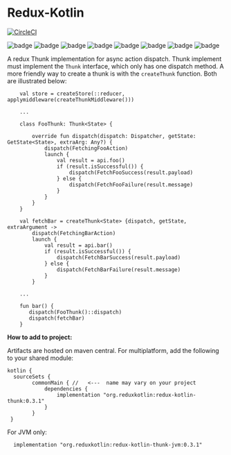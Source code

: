 # Redux-Kotlin

[![CircleCI](https://circleci.com/gh/reduxkotlin/redux-kotlin-thunk.svg?style=svg)](https://circleci.com/gh/reduxkotlin/redux-kotlin-thunk)


![badge][badge-android]
![badge][badge-native]
![badge][badge-js]
![badge][badge-jvm]
![badge][badge-linux]
![badge][badge-windows]
![badge][badge-mac]
![badge][badge-wasm]

A redux Thunk implementation for async action dispatch. 
Thunk implement must implement the `Thunk` interface, which only has one dispatch method.
A more friendly way to create a thunk is with the `createThunk` function.  Both are illustrated below:

```
    val store = createStore(::reducer, applymiddleware(createThunkMiddleware()))
    
    ...
    
    class FooThunk: Thunk<State> {
    
        override fun dispatch(dispatch: Dispatcher, getState: GetState<State>, extraArg: Any?) {
            dispatch(FetchingFooAction)
            launch {
                val result = api.foo()
                if (result.isSuccessful()) {
                    dispatch(FetchFooSuccess(result.payload)
                } else {
                    dispatch(FetchFooFailure(result.message)
                } 
            } 
        }
    }
    
    val fetchBar = createThunk<State> {dispatch, getState, extraArgument -> 
        dispatch(FetchingBarAction)
        launch {
            val result = api.bar()
            if (result.isSuccessful()) {
                dispatch(FetchBarSuccess(result.payload)
            } else {
                dispatch(FetchBarFailure(result.message)
            } 
        } 
    
    ...
    
    fun bar() {
       dispatch(FooThunk()::dispatch) 
       dispatch(fetchBar)
    }
```

__How to add to project:__

Artifacts are hosted on maven central.  For multiplatform, add the following to your shared module:

```
kotlin {
  sourceSets {
        commonMain { //   <---  name may vary on your project
            dependencies {
                implementation "org.reduxkotlin:redux-kotlin-thunk:0.3.1"
            }
        }
 }
```

For JVM only:
```
  implementation "org.reduxkotlin:redux-kotlin-thunk-jvm:0.3.1"
```

[badge-android]: http://img.shields.io/badge/platform-android-brightgreen.svg?style=flat
[badge-native]: http://img.shields.io/badge/platform-native-lightgrey.svg?style=flat	
[badge-native]: http://img.shields.io/badge/platform-native-lightgrey.svg?style=flat
[badge-js]: http://img.shields.io/badge/platform-js-yellow.svg?style=flat
[badge-js]: http://img.shields.io/badge/platform-js-yellow.svg?style=flat
[badge-jvm]: http://img.shields.io/badge/platform-jvm-orange.svg?style=flat
[badge-jvm]: http://img.shields.io/badge/platform-jvm-orange.svg?style=flat
[badge-linux]: http://img.shields.io/badge/platform-linux-important.svg?style=flat
[badge-linux]: http://img.shields.io/badge/platform-linux-important.svg?style=flat 
[badge-windows]: http://img.shields.io/badge/platform-windows-informational.svg?style=flat
[badge-windows]: http://img.shields.io/badge/platform-windows-informational.svg?style=flat
[badge-mac]: http://img.shields.io/badge/platform-macos-lightgrey.svg?style=flat
[badge-mac]: http://img.shields.io/badge/platform-macos-lightgrey.svg?style=flat
[badge-wasm]: https://img.shields.io/badge/platform-wasm-darkblue.svg?style=flat
